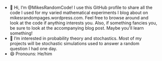- 👋 Hi, I’m @MikesRandomCode! I use this GitHub profile to share all the code I used for my varied mathematical experiments I blog about on mikesrandompages.wordpress.com. Feel free to browse around and look at the code if anything interests you. Also, if something fancies you, be sure to look at the accompanying blog post. Maybe you'll learn something!
- 👀 I’m interested in probability theory and stochastics. Most of my projects will be stochastic simulations used to answer a random question I had one day.
- 😄 Pronouns: He/him

<!---
MikesRandomCode/MikesRandomCode is a ✨ special ✨ repository because its `README.md` (this file) appears on your GitHub profile.
You can click the Preview link to take a look at your changes.
--->
